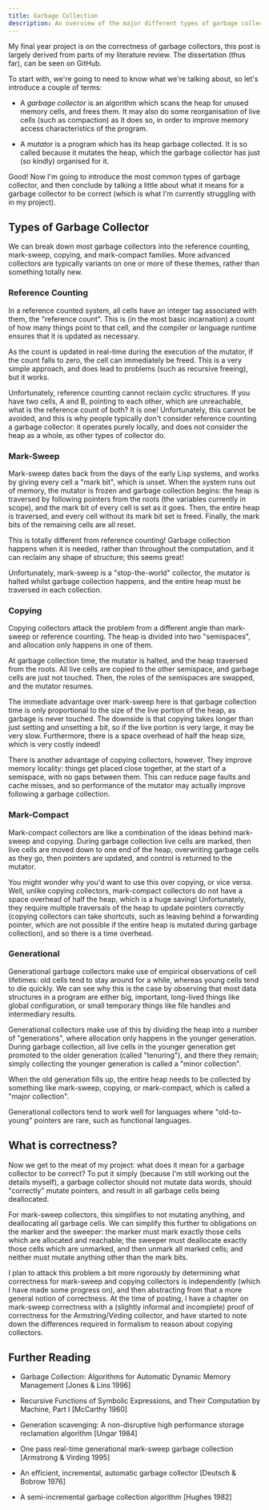 ```yaml
---
title: Garbage Collection
description: An overview of the major different types of garbage collector.
---
```


My final year project is on the correctness of garbage collectors,
this post is largely derived from parts of my literature review. The
dissertation (thus far), can be seen on GitHub.

To start with, we're going to need to know what we're talking about,
so let's introduce a couple of terms:

- A *garbage collector* is an algorithm which scans the heap for
  unused memory cells, and frees them. It may also do some
  reorganisation of live cells (such as compaction) as it does so, in
  order to improve memory access characteristics of the program.

- A *mutator* is a program which has its heap garbage collected. It is
  so called because it mutates the heap, which the garbage collector
  has just (so kindly) organised for it.

Good! Now I'm going to introduce the most common types of garbage
collector, and then conclude by talking a little about what it means
for a garbage collector to be correct (which is what I'm currently
struggling with in my project).

## Types of Garbage Collector

We can break down most garbage collectors into the reference counting,
mark-sweep, copying, and mark-compact families. More advanced
collectors are typically variants on one or more of these themes,
rather than something totally new.

### Reference Counting

In a reference counted system, all cells have an integer tag
associated with them, the "reference count". This is (in the most
basic incarnation) a count of how many things point to that cell, and
the compiler or language runtime ensures that it is updated as
necessary.

As the count is updated in real-time during the execution of the
mutator, if the count falls to zero, the cell can immediately be
freed. This is a very simple approach, and does lead to problems (such
as recursive freeing), but it works.

Unfortunately, reference counting cannot reclaim cyclic structures. If
you have two cells, A and B, pointing to each other, which are
unreachable, what is the reference count of both? It is one!
Unfortunately, this cannot be avoided, and this is why people
typically don't consider reference counting a garbage collector: it
operates purely locally, and does not consider the heap as a whole, as
other types of collector do.

### Mark-Sweep

Mark-sweep dates back from the days of the early Lisp systems, and
works by giving every cell a "mark bit", which is unset. When the
system runs out of memory, the mutator is frozen and garbage
collection begins: the heap is traversed by following pointers from
the roots (the variables currently in scope), and the mark bit of
every cell is set as it goes. Then, the entire heap is traversed, and
every cell without its mark bit set is freed. Finally, the mark bits
of the remaining cells are all reset.

This is totally different from reference counting! Garbage collection
happens when it is needed, rather than throughout the computation, and
it can reclaim any shape of structure; this seems great!

Unfortunately, mark-sweep is a "stop-the-world" collector, the mutator
is halted whilst garbage collection happens, and the entire heap must
be traversed in each collection.

### Copying

Copying collectors attack the problem from a different angle than
mark-sweep or reference counting. The heap is divided into two
"semispaces", and allocation only happens in one of them.

At garbage collection time, the mutator is halted, and the heap
traversed from the roots. All live cells are copied to the other
semispace, and garbage cells are just not touched. Then, the roles of
the semispaces are swapped, and the mutator resumes.

The immediate advantage over mark-sweep here is that garbage
collection time is only proportional to the size of the live portion
of the heap, as garbage is never touched. The downside is that copying
takes longer than just setting and unsetting a bit, so if the live
portion is very large, it may be very slow. Furthermore, there is a
space overhead of half the heap size, which is very costly indeed!

There is another advantage of copying collectors, however. They
improve memory locality: things get placed close together, at the
start of a semispace, with no gaps between them. This can reduce page
faults and cache misses, and so performance of the mutator may
actually improve following a garbage collection.

### Mark-Compact

Mark-compact collectors are like a combination of the ideas behind
mark-sweep and copying. During garbage collection live cells are
marked, then live cells are moved down to one end of the heap,
overwriting garbage cells as they go, then pointers are updated, and
control is returned to the mutator.

You might wonder why you'd want to use this over copying, or vice
versa. Well, unlike copying collectors, mark-compact collectors do not
have a space overhead of half the heap, which is a huge saving!
Unfortunately, they require multiple traversals of the heap to update
pointers correctly (copying collectors can take shortcuts, such as
leaving behind a forwarding pointer, which are not possible if the
entire heap is mutated during garbage collection), and so there is a
time overhead.

### Generational

Generational garbage collectors make use of empirical observations of
cell lifetimes: old cells tend to stay around for a while, whereas
young cells tend to die quickly. We can see why this is the case by
observing that most data structures in a program are either big,
important, long-lived things like global configuration, or small
temporary things like file handles and intermediary results.

Generational collectors make use of this by dividing the heap into a
number of "generations", where allocation only happens in the younger
generation. During garbage collection, all live cells in the younger
generation get promoted to the older generation (called "tenuring"),
and there they remain; simply collecting the younger generation is
called a "minor collection".

When the old generation fills up, the entire heap needs to be
collected by something like mark-sweep, copying, or mark-compact,
which is called a "major collection".

Generational collectors tend to work well for languages where
"old-to-young" pointers are rare, such as functional languages.

## What is correctness?

Now we get to the meat of my project: what does it mean for a garbage
collector to be correct? To put it simply (because I'm still working
out the details myself), a garbage collector should not mutate data
words, should "correctly" mutate pointers, and result in all garbage
cells being deallocated.

For mark-sweep collectors, this simplifies to not mutating anything,
and deallocating all garbage cells. We can simplify this further to
obligations on the marker and the sweeper: the marker must mark
exactly those cells which are allocated and reachable; the sweeper
must deallocate exactly those cells which are unmarked, and then
unmark all marked cells; and neither must mutate anything other than
the mark bits.

I plan to attack this problem a bit more rigorously by determining
what correctness for mark-sweep and copying collectors is
independently (which I have made some progress on), and then
abstracting from that a more general notion of correctness. At the
time of posting, I have a chapter on mark-sweep correctness with a
(slightly informal and incomplete) proof of correctness for the
Armstring/Virding collector, and have started to note down the
differences required in formalism to reason about copying collectors.

## Further Reading

- Garbage Collection: Algorithms for Automatic Dynamic Memory
  Management [Jones & Lins 1996]

- Recursive Functions of Symbolic Expressions, and Their Computation
  by Machine, Part I [McCarthy 1960]

- Generation scavenging: A non-disruptive high performance storage
  reclamation algorithm [Ungar 1984]

- One pass real-time generational mark-sweep garbage collection
  [Armstrong & Virding 1995]

- An efficient, incremental, automatic garbage collector
  [Deutsch & Bobrow 1976]

- A semi-incremental garbage collection algorithm [Hughes 1982]
